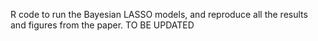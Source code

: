 R code to run the Bayesian LASSO models, and reproduce all the results and figures from the paper. TO BE UPDATED
